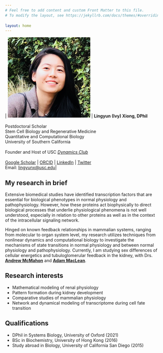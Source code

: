 ```yaml
---
# Feel free to add content and custom Front Matter to this file.
# To modify the layout, see https://jekyllrb.com/docs/themes/#overriding-theme-defaults

layout: home
---
```


| ![profile](/images/profile_ivy.png) | **Lingyun (Ivy) Xiong, DPhil** <br /><br /> Postdoctoral Scholar <br /> Stem Cell Biology and Regenerative Medicine <br />Quantitative and Computational Biology <br /> University of Southern California <br /><br /> Founder and Host of USC [*Dynamics Club*](https://lingyunxiong.github.io/DynamicsClub/) <br /> <br /> [Google Scholar](https://scholar.google.com/citations?user=q0Z3EMMAAAAJ&hl) \| [ORCID](https://orcid.org/0000-0003-4594-4120) \| [LinkedIn](https://www.linkedin.com/in/lingyun-xiong/) \| [Twitter](https://twitter.com/ivy_lxiong) <br /> Email: [lingyunx@usc.edu](mailto:lingyunx@usc.edu)|

## **My research in brief**

Extensive biomedical studies have identified transcription factors that are essential for biological phenotypes in normal physiology and pathophysiology. However, how these proteins act biophysically to direct biological processes that underlie physiological phenomena is not well understood, especially in relation to other proteins as well as in the context of the intracellular signaling network. 

Hinged on known feedback relationships in mammalian systems, ranging from molecular to organ system level, my research utilizes techniques from nonlinear dynamics and computational biology to investigate the mechanisms of state transitions in normal physiology and between normal physiology and pathophysiology. Currently, I am studying sex differences of cellular energetics and tubuloglomerular feedback in the kidney, with Drs. [**Andrew McMahon**](https://mcmahonlab.usc.edu/) and [**Adam MacLean**](https://macleanlab.usc.edu/). 


## **Research interests**
- Mathematical modeling of renal physiology
- Pattern formation during kidney development 
- Comparative studies of mammalian physiology
- Network and dynamical modeling of transcriptome during cell fate transition 

## **Qualifications** 
* DPhil in Systems Biology, University of Oxford (2021)
* BSc in Biochemistry, University of Hong Kong (2016) 
* Study abroad in Biology, University of California San Diego (2015)


